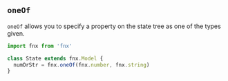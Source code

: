 ## `oneOf`

`oneOf` allows you to specify a property on the state tree as one of the types given.

```javascript
import fnx from 'fnx'

class State extends fnx.Model {
  numOrStr = fnx.oneOf(fnx.number, fnx.string)
}
```